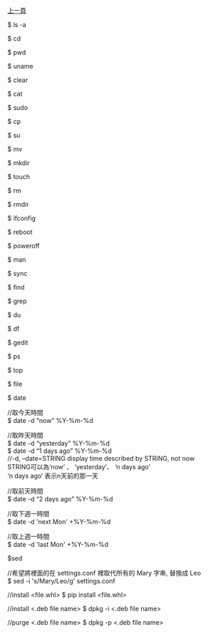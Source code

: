 [上一頁](https://jian-hong-wu.github.io/blog/)

$ ls -a

$ cd

$ pwd

$ uname

$ clear

$ cat

$ sudo

$ cp

$ su

$ mv

$ mkdir

$ touch

$ rm

$ rmdir

$ ifconfig

$ reboot

$ poweroff

$ man

$ sync

$ find

$ grep

$ du

$ df

$ gedit

$ ps

$ top

$ file

$ date

//取今天時間  
$ date -d “now” %Y-%m-%d 

//取昨天時間  
$ date -d “yesterday” %Y-%m-%d  
$ date -d “1 days ago” %Y-%m-%d  
//-d, –date=STRING         display time described by STRING, not now  
STRING可以為‘now’ 、 ‘yesterday’、 ‘n days ago’  
‘n days ago’  表示n天前的那一天

//取前天時間  
$ date -d “2 days ago” %Y-%m-%d 

//取下週一時間  
$ date -d 'next Mon' +%Y-%m-%d

//取上週一時間  
$ date -d 'last Mon' +%Y-%m-%d

$sed

//希望將裡面的在 settings.conf 裡取代所有的 Mary 字串, 替換成 Leo  
$ sed -i 's/Mary/Leo/g' settings.conf

//install <file.whl>
$ pip install <file.whl>

//install <.deb file name>
$ dpkg -i <.deb file name>

//purge <.deb file name>
$ dpkg -p <.deb file name>
